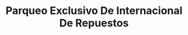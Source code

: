 ---
title: "Parqueo Exclusivo De Internacional De Repuestos"
url: /san-martin/parqueo-exclusivo-de-internacional-de-repuestos/
shop: Autowerkstatt
---